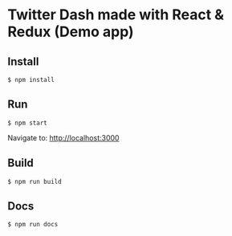 # Twitter Dash made with React & Redux (Demo app)

## Install
```
$ npm install
```

## Run
```
$ npm start
```
  Navigate to: [http://localhost:3000](http://localhost:3000)

## Build
```
$ npm run build
```

## Docs
```
$ npm run docs
```
